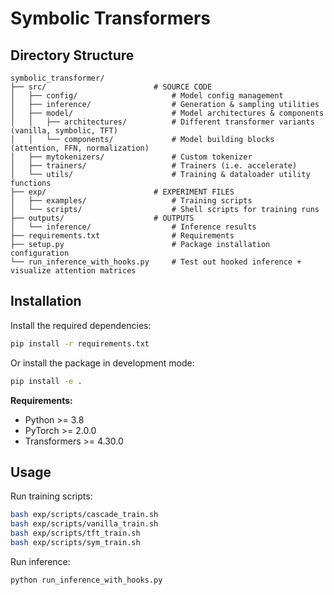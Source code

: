 # Symbolic Transformers

## Directory Structure

```
symbolic_transformer/
├── src/                        # SOURCE CODE 
│   ├── config/                     # Model config management
│   ├── inference/                  # Generation & sampling utilities
│   ├── model/                      # Model architectures & components
│   │   ├── architectures/          # Different transformer variants (vanilla, symbolic, TFT)
│   │   └── components/             # Model building blocks (attention, FFN, normalization)
│   ├── mytokenizers/               # Custom tokenizer 
│   ├── trainers/                   # Trainers (i.e. accelerate)
│   └── utils/                      # Training & dataloader utility functions
├── exp/                        # EXPERIMENT FILES
│   ├── examples/                   # Training scripts
│   └── scripts/                    # Shell scripts for training runs
├── outputs/                    # OUTPUTS
│   └── inference/                  # Inference results
├── requirements.txt                # Requirements
├── setup.py                        # Package installation configuration
└── run_inference_with_hooks.py     # Test out hooked inference + visualize attention matrices
```

## Installation

Install the required dependencies:

```bash
pip install -r requirements.txt
```

Or install the package in development mode:

```bash
pip install -e .
```

**Requirements:**
- Python >= 3.8
- PyTorch >= 2.0.0
- Transformers >= 4.30.0

## Usage

Run training scripts:

```bash
bash exp/scripts/cascade_train.sh
bash exp/scripts/vanilla_train.sh
bash exp/scripts/tft_train.sh
bash exp/scripts/sym_train.sh
```

Run inference:

```bash
python run_inference_with_hooks.py
```